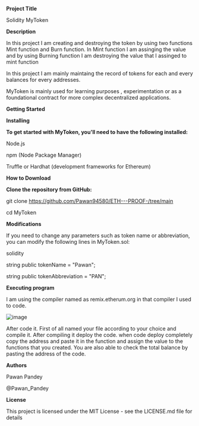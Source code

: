 **Project Title**

Solidity MyToken

**Description**

In this project I am creating and destroying the token by using two functions Mint function and Burn function. In Mint function I am assinging the value and by using Burning function I am destroying the value that I assinged to mint function

In this project I am mainly maintaing the record of tokens for each and every balances for every addresses.

MyToken is mainly used for learning purposes , experimentation  or as a foundational contract for more complex decentralized applications.

**Getting Started**

**Installing**

**To get started with MyToken, you'll need to have the following installed:**

Node.js

npm (Node Package Manager)

Truffle or Hardhat (development frameworks for Ethereum)

**How to Download**

**Clone the repository from GitHub:**

git clone https://github.com/Pawan94580/ETH---PROOF-/tree/main

cd MyToken

**Modifications**

If you need to change any parameters such as token name or abbreviation, you can modify the following lines in MyToken.sol:

solidity

string public tokenName = "Pawan";

string public tokenAbbreviation = "PAN";

**Executing program**

I am using the compiler named as remix.etherum.org in that compiler I used to code.

![image](https://github.com/Pawan94580/ETH---PROOF-/assets/170604813/9d1d824c-dd2c-424a-bb5c-6bca31b1c59a)

After code it. First of all named your file according to your choice and compile it. After compiling it deploy the code. when code deploy completely copy the address and paste it in the function and assign the 
value to the functions that you created.
You are also able to check the total balance by pasting the address of the code.

**Authors**

Pawan Pandey

@Pawan_Pandey

**License**

This project is licensed under the MIT License - see the LICENSE.md file for details
